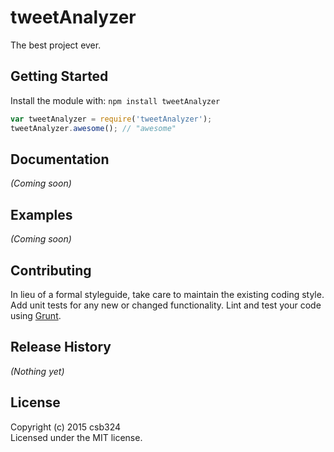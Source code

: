 # tweetAnalyzer

The best project ever.

## Getting Started
Install the module with: `npm install tweetAnalyzer`

```javascript
var tweetAnalyzer = require('tweetAnalyzer');
tweetAnalyzer.awesome(); // "awesome"
```

## Documentation
_(Coming soon)_

## Examples
_(Coming soon)_

## Contributing
In lieu of a formal styleguide, take care to maintain the existing coding style. Add unit tests for any new or changed functionality. Lint and test your code using [Grunt](http://gruntjs.com/).

## Release History
_(Nothing yet)_

## License
Copyright (c) 2015 csb324  
Licensed under the MIT license.

